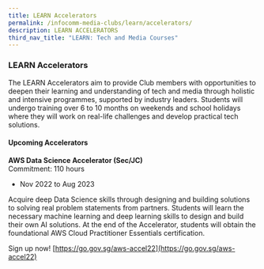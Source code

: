 ```yaml
---
title: LEARN Accelerators
permalink: /infocomm-media-clubs/learn/accelerators/
description: LEARN ACCELERATORS
third_nav_title: "LEARN: Tech and Media Courses"
---
```

### LEARN Accelerators
The LEARN Accelerators aim to provide Club members with opportunities to deepen their learning and understanding of tech and media through holistic and intensive programmes, supported by industry leaders. Students will undergo training over 6 to 10 months on weekends and school holidays where they will work on real-life challenges and develop practical tech solutions.

#### Upcoming Accelerators

**AWS Data Science Accelerator (Sec/JC)**<br>
Commitment: 110 hours 
* Nov 2022 to Aug 2023

Acquire deep Data Science skills through designing and building solutions to solving real problem statements from partners. Students will learn the necessary machine learning and deep learning skills to design and build their own AI solutions. At the end of the Accelerator, students will obtain the foundational AWS Cloud Practitioner Essentials certification.

Sign up now! [https://go.gov.sg/aws-accel22](https://go.gov.sg/aws-accel22)
